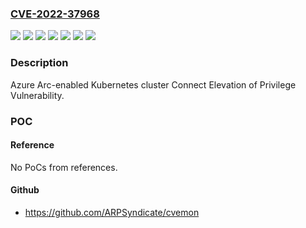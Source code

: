 ### [CVE-2022-37968](https://cve.mitre.org/cgi-bin/cvename.cgi?name=CVE-2022-37968)
![](https://img.shields.io/static/v1?label=Product&message=Azure%20Arc-enabled%20Kubernetes%20cluster%201.5.8&color=blue)
![](https://img.shields.io/static/v1?label=Product&message=Azure%20Arc-enabled%20Kubernetes%20cluster%201.6.19&color=blue)
![](https://img.shields.io/static/v1?label=Product&message=Azure%20Arc-enabled%20Kubernetes%20cluster%201.7.18&color=blue)
![](https://img.shields.io/static/v1?label=Product&message=Azure%20Arc-enabled%20Kubernetes%20cluster%201.8.11&color=blue)
![](https://img.shields.io/static/v1?label=Product&message=Azure%20Stack%20Edge&color=blue)
![](https://img.shields.io/static/v1?label=Version&message=n%2Fa&color=blue)
![](https://img.shields.io/static/v1?label=Vulnerability&message=Elevation%20of%20Privilege&color=brighgreen)

### Description

Azure Arc-enabled Kubernetes cluster Connect Elevation of Privilege Vulnerability.

### POC

#### Reference
No PoCs from references.

#### Github
- https://github.com/ARPSyndicate/cvemon

